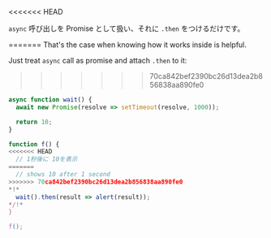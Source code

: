 
<<<<<<< HEAD

`async` 呼び出しを Promise として扱い、それに `.then` をつけるだけです。

=======
That's the case when knowing how it works inside is helpful.

Just treat `async` call as promise and attach `.then` to it:
>>>>>>> 70ca842bef2390bc26d13dea2b856838aa890fe0
```js run
async function wait() {
  await new Promise(resolve => setTimeout(resolve, 1000));

  return 10;
}

function f() {
<<<<<<< HEAD
  // 1秒後に 10を表示
=======
  // shows 10 after 1 second
>>>>>>> 70ca842bef2390bc26d13dea2b856838aa890fe0
*!*
  wait().then(result => alert(result));
*/!*
}

f();
```
